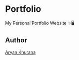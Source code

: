 # Portfolio

My Personal Portfolio Website ✨🖥️

## Author

[Aryan Khurana](https://github.com/AryanK1511)
